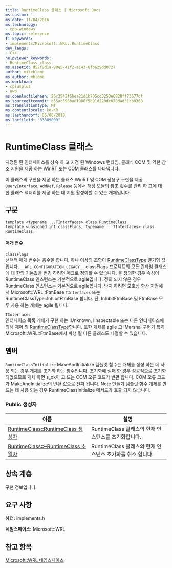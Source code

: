 ```yaml
---
title: RuntimeClass 클래스 | Microsoft Docs
ms.custom: ''
ms.date: 11/04/2016
ms.technology:
- cpp-windows
ms.topic: reference
f1_keywords:
- implements/Microsoft::WRL::RuntimeClass
dev_langs:
- C++
helpviewer_keywords:
- RuntimeClass class
ms.assetid: d52f9d1a-98e5-41f2-a143-8fb629dd0727
author: mikeblome
ms.author: mblome
ms.workload:
- cplusplus
- uwp
ms.openlocfilehash: 26c3542f5bea21d1b705cd3253e6828ff73677df
ms.sourcegitcommit: d55ac596ba8f908f5d91d228dc070dad31cb8360
ms.translationtype: MT
ms.contentlocale: ko-KR
ms.lasthandoff: 05/08/2018
ms.locfileid: "33889009"
---
```

# <a name="runtimeclass-class"></a>RuntimeClass 클래스
지정된 된 인터페이스를 상속 하 고 지정 된 Windows 런타임, 클래식 COM 및 약한 참조 지원을 제공 하는 WinRT 또는 COM 클래스를 나타냅니다.  
  
이 클래스의 구현을 제공 하는 클래스 WinRT 및 COM 상용구 구현을 제공 `QueryInterface`, `AddRef`, `Release` 등에서 해당 모듈의 참조 횟수를 관리 하 고에 대 한 클래스 팩터리를 제공 하는 데 지원 활성화할 수 있는 개체입니다.
  
## <a name="syntax"></a>구문  
  
```
template <typename ...TInterfaces> class RuntimeClass
template <unsigned int classFlags, typename ...TInterfaces> class RuntimeClass;
```
  
#### <a name="parameters"></a>매개 변수  
 `classFlags`  
선택적 매개 변수는 음수일 합니다. 하나 이상의 조합이 [RuntimeClassType](../windows/runtimeclasstype-enumeration.md) 열거형 값입니다. `__WRL_CONFIGURATION_LEGACY__` classFlags 프로젝트의 모든 런타임 클래스에 대 한의 기본값을 변경 하려면 매크로 정의할 수 있습니다. 을 정의한 경우 속성이 RuntimeClass 인스턴스는 기본적으로 agile입니다. 정의 되지 않은 경우 RuntimeClass 인스턴스는 기본적으로 agile입니다. 방지 하려면 모호성 항상 지정에서 Microsoft::WRL::FtmBase `TInterfaces` 또는 RuntimeClassType::InhibitFtmBase 합니다. 단, InhibitFtmBase 및 FtmBase 모두 사용 하는 개체는 agile 됩니다.
 
 `TInterfaces`  
인터페이스 목록 개체가 구현 하는 IUnknown, IInspectable 또는 다른 인터페이스에 의해 제어 외 [RuntimeClassType](../windows/runtimeclasstype-enumeration.md)합니다. 또한 개체를 agile 고 IMarshal 구현가 특히 Microsoft::WRL::FtmBase에서 파생 될 다른 클래스도 나열할 수 있습니다.
  
## <a name="members"></a>멤버  
`RuntimeClassInitialize` MakeAndInitialize 템플릿 함수는 개체를 생성 하는 데 사용 되는 경우 개체를 초기화 하는 함수입니다. 초기화에 실패 한 경우 성공적으로 초기화 되었으므로 개체 하면 s_ok이 고 또는 COM 오류 코드가 반환 합니다. COM 오류 코드가 MakeAndInitialize의 반환 값으로 전파 됩니다. Note 만들기 템플릿 함수 개체를 만드는 데 사용 되는 경우 RuntimeClassInitialize 메서드가 호출 되지 않습니다.

### <a name="public-constructors"></a>Public 생성자  
  
|이름|설명|  
|----------|-----------------|  
|[RuntimeClass::RuntimeClass 생성자](../windows/runtimeclass-runtimeclass-constructor.md)|RuntimeClass 클래스의 현재 인스턴스를 초기화합니다.|  
|[RuntimeClass::~RuntimeClass 소멸자](../windows/runtimeclass-tilde-runtimeclass-destructor.md)|RuntimeClass 클래스의 현재 인스턴스 초기화를 취소 합니다.|  
  
## <a name="inheritance-hierarchy"></a>상속 계층  
구현 정보입니다.
  
## <a name="requirements"></a>요구 사항  
**헤더:** implements.h  
  
**네임스페이스:** Microsoft::WRL  
  
## <a name="see-also"></a>참고 항목  
[Microsoft::WRL 네임스페이스](../windows/microsoft-wrl-namespace.md)
